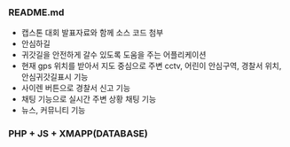 ### README.md

- 캡스톤 대회 발표자료와 함께 소스 코드 첨부
- 안심하길
- 귀갓길을 안전하게 갈수 있도록 도움을 주는 어플리케이션
- 현재 gps 위치를 받아서 지도 중심으로 주변 cctv, 어린이 안심구역, 경찰서 위치, 안심귀갓길표시 기능
- 사이렌 버튼으로 경찰서 신고 기능
- 채팅 기능으로 실시간 주변 상황 채팅 기능
- 뉴스, 커뮤니티 기능

### PHP + JS + XMAPP(DATABASE)
